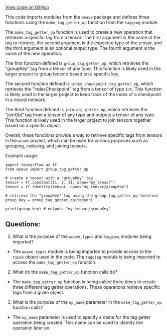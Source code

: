 [View code on GitHub](https://github.com/wandb/weave/weave/ops_primitives/list_tag_getters.py)

This code imports modules from the `weave` package and defines three functions using the `make_tag_getter_op` function from the `tagging` module. 

The `make_tag_getter_op` function is used to create a new operation that retrieves a specific tag from a tensor. The first argument is the name of the tag to retrieve, the second argument is the expected type of the tensor, and the third argument is an optional output type. The fourth argument is the name of the new operation.

The first function defined is `group_tag_getter_op`, which retrieves the "groupKey" tag from a tensor of any type. This function is likely used in the larger project to group tensors based on a specific key.

The second function defined is `index_checkpoint_tag_getter_op`, which retrieves the "indexCheckpoint" tag from a tensor of type `Int`. This function is likely used in the larger project to keep track of the index of a checkpoint in a neural network.

The third function defined is `join_obj_getter_op`, which retrieves the "joinObj" tag from a tensor of any type and outputs a tensor of any type. This function is likely used in the larger project to join tensors together based on a specific object.

Overall, these functions provide a way to retrieve specific tags from tensors in the `weave` project, which can be used for various purposes such as grouping, indexing, and joining tensors. 

Example usage:

```
import tensorflow as tf
from weave import group_tag_getter_op

# create a tensor with a "groupKey" tag
tensor = tf.constant([1, 2, 3], name="my_tensor")
tensor = tf.identity(tensor, name="my_tensor/groupKey")

# retrieve the "groupKey" tag using the group_tag_getter_op function
group_key = group_tag_getter_op(tensor)

print(group_key) # outputs "my_tensor/groupKey"
```
## Questions: 
 1. What is the purpose of the `weave_types` and `tagging` modules being imported?
- The `weave_types` module is being imported to provide access to the `types` object used in the code. The `tagging` module is being imported to access the `make_tag_getter_op` function.

2. What do the `make_tag_getter_op` function calls do?
- The `make_tag_getter_op` function is being called three times to create three different tag getter operations. These operations retrieve specific tags from a given object.

3. What is the purpose of the `op_name` parameter in the `make_tag_getter_op` function calls?
- The `op_name` parameter is used to specify a name for the tag getter operation being created. This name can be used to identify the operation later on.
